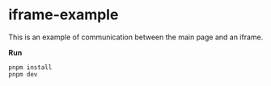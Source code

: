 # iframe-example

This is an example of communication between the main page and an iframe.

**Run**

```shell
pnpm install
pnpm dev
```
